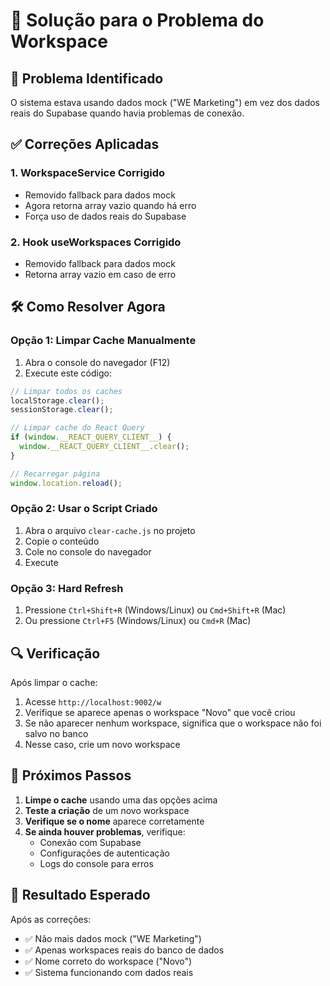 # 🔧 Solução para o Problema do Workspace

## 🚨 **Problema Identificado**
O sistema estava usando dados mock ("WE Marketing") em vez dos dados reais do Supabase quando havia problemas de conexão.

## ✅ **Correções Aplicadas**

### 1. **WorkspaceService Corrigido**
- Removido fallback para dados mock
- Agora retorna array vazio quando há erro
- Força uso de dados reais do Supabase

### 2. **Hook useWorkspaces Corrigido**
- Removido fallback para dados mock
- Retorna array vazio em caso de erro

## 🛠️ **Como Resolver Agora**

### **Opção 1: Limpar Cache Manualmente**
1. Abra o console do navegador (F12)
2. Execute este código:

```javascript
// Limpar todos os caches
localStorage.clear();
sessionStorage.clear();

// Limpar cache do React Query
if (window.__REACT_QUERY_CLIENT__) {
  window.__REACT_QUERY_CLIENT__.clear();
}

// Recarregar página
window.location.reload();
```

### **Opção 2: Usar o Script Criado**
1. Abra o arquivo `clear-cache.js` no projeto
2. Copie o conteúdo
3. Cole no console do navegador
4. Execute

### **Opção 3: Hard Refresh**
1. Pressione `Ctrl+Shift+R` (Windows/Linux) ou `Cmd+Shift+R` (Mac)
2. Ou pressione `Ctrl+F5` (Windows/Linux) ou `Cmd+R` (Mac)

## 🔍 **Verificação**

Após limpar o cache:
1. Acesse `http://localhost:9002/w`
2. Verifique se aparece apenas o workspace "Novo" que você criou
3. Se não aparecer nenhum workspace, significa que o workspace não foi salvo no banco
4. Nesse caso, crie um novo workspace

## 📝 **Próximos Passos**

1. **Limpe o cache** usando uma das opções acima
2. **Teste a criação** de um novo workspace
3. **Verifique se o nome** aparece corretamente
4. **Se ainda houver problemas**, verifique:
   - Conexão com Supabase
   - Configurações de autenticação
   - Logs do console para erros

## 🎯 **Resultado Esperado**

Após as correções:
- ✅ Não mais dados mock ("WE Marketing")
- ✅ Apenas workspaces reais do banco de dados
- ✅ Nome correto do workspace ("Novo")
- ✅ Sistema funcionando com dados reais
